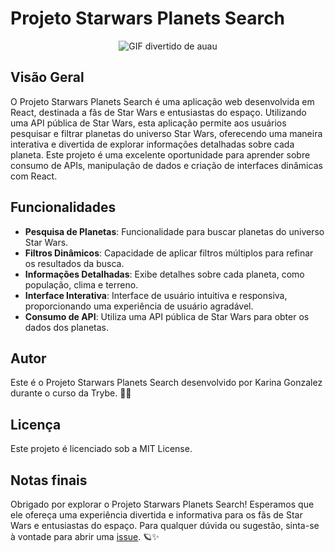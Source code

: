 # Projeto Starwars Planets Search
<p align="center">
  <img src="https://media.tenor.com/9X-I0mcc_OgAAAAC/dog-funny.gif" alt="GIF divertido de auau"/>
</p>

## Visão Geral
O Projeto Starwars Planets Search é uma aplicação web desenvolvida em React, destinada a fãs de Star Wars e entusiastas do espaço. Utilizando uma API pública de Star Wars, esta aplicação permite aos usuários pesquisar e filtrar planetas do universo Star Wars, oferecendo uma maneira interativa e divertida de explorar informações detalhadas sobre cada planeta. Este projeto é uma excelente oportunidade para aprender sobre consumo de APIs, manipulação de dados e criação de interfaces dinâmicas com React.

## Funcionalidades
- **Pesquisa de Planetas**: Funcionalidade para buscar planetas do universo Star Wars.
- **Filtros Dinâmicos**: Capacidade de aplicar filtros múltiplos para refinar os resultados da busca.
- **Informações Detalhadas**: Exibe detalhes sobre cada planeta, como população, clima e terreno.
- **Interface Interativa**: Interface de usuário intuitiva e responsiva, proporcionando uma experiência de usuário agradável.
- **Consumo de API**: Utiliza uma API pública de Star Wars para obter os dados dos planetas.

## Autor
Este é o Projeto Starwars Planets Search desenvolvido por Karina Gonzalez durante o curso da Trybe. 🌌🚀

## Licença
Este projeto é licenciado sob a MIT License.

## Notas finais
Obrigado por explorar o Projeto Starwars Planets Search! Esperamos que ele ofereça uma experiência divertida e informativa para os fãs de Star Wars e entusiastas do espaço. Para qualquer dúvida ou sugestão, sinta-se à vontade para abrir uma [issue](https://github.com/KarinaGonzalez99/Projeto-Starwars-Planets-Search/issues). 🪐✨

